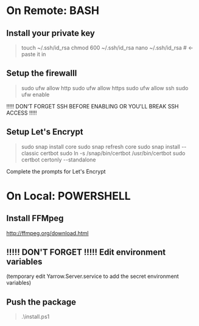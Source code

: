# On Remote: BASH

## Install your private key
> touch ~/.ssh/id_rsa
> chmod 600 ~/.ssh/id_rsa
> nano ~/.ssh/id_rsa # <- paste it in

## Setup the firewalll
> sudo ufw allow http
> sudo ufw allow https
> sudo ufw allow ssh
> sudo ufw enable

!!!!! DON'T FORGET SSH BEFORE ENABLING OR YOU'LL BREAK SSH ACCESS !!!!!

## Setup Let's Encrypt
> sudo snap install core
> sudo snap refresh core
> sudo snap install --classic certbot
> sudo ln -s /snap/bin/certbot /usr/bin/certbot
> sudo certbot certonly --standalone

Complete the prompts for Let's Encrypt

# On Local: POWERSHELL

## Install FFMpeg

http://ffmpeg.org/download.html

## !!!!! DON'T FORGET !!!!! Edit environment variables
(temporary edit Yarrow.Server.service to add the secret environment variables)

## Push the package
> .\install.ps1